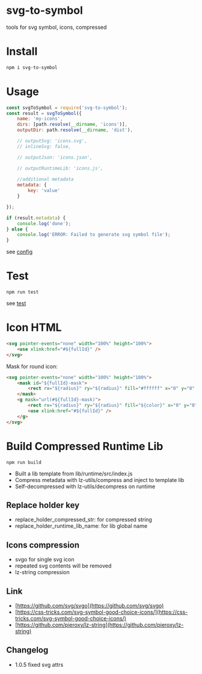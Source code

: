 # svg-to-symbol
tools for svg symbol, icons, compressed

# Install
```sh
npm i svg-to-symbol
```

# Usage
```js
const svgToSymbol = require('svg-to-symbol');
const result = svgToSymbol({
    name: 'my-icons',
    dirs: [path.resolve(__dirname, 'icons')],
    outputDir: path.resolve(__dirname, 'dist'),

    // outputSvg: 'icons.svg',
    // inlineSvg: false,

    // outputJson: 'icons.json',

    // outputRuntimeLib: 'icons.js',
    
    //additional metadata
    metadata: {
        key: 'value'
    }

});

if (result.metadata) {
    console.log('done');
} else {
    console.log('ERROR: Failed to generate svg symbol file');
}
```
see [config](lib/config.js)

# Test
```
npm run test
```
see [test](test/test.js)

# Icon HTML
```html
<svg pointer-events="none" width="100%" height="100%">
    <use xlink:href="#${fullId}" />
</svg>
```
Mask for round icon:
```html
<svg pointer-events="none" width="100%" height="100%">
    <mask id="${fullId}-mask">
        <rect rx="${radius}" ry="${radius}" fill="#ffffff" x="0" y="0" width="100%" height="100%" />
    </mask>
    <g mask="url(#${fullId}-mask)">
        <rect rx="${radius}" ry="${radius}" fill="${color}" x="0" y="0" width="100%" height="100%" />
        <use xlink:href="#${fullId}" />
    </g>
</svg>
```

# Build Compressed Runtime Lib
```
npm run build
```
* Built a lib template from lib/runtime/src/index.js
* Compress metadata with lz-utils/compress and inject to template lib
* Self-decompressed with lz-utils/decompress on runtime

## Replace holder key
* replace_holder_compressed_str: for compressed string
* replace_holder_runtime_lib_name: for lib global name

## Icons compression
* svgo for single svg icon
* repeated svg contents will be removed
* lz-string compression
## Link
* [https://github.com/svg/svgo](https://github.com/svg/svgo)
* [https://css-tricks.com/svg-symbol-good-choice-icons/](https://css-tricks.com/svg-symbol-good-choice-icons/)
* [https://github.com/pieroxy/lz-string](https://github.com/pieroxy/lz-string)


## Changelog

* 1.0.5 fixed svg attrs